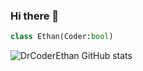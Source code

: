 ### Hi there 👋

<!--
**DrCoderEthan/DrcoderEthan** is a ✨ _special_ ✨ repository because its `README.md` (this file) appears on your GitHub profile.
-->
```py
class Ethan(Coder:bool)

```

![DrCoderEthan GitHub stats](https://github-readme-stats.vercel.app/api?username=DrCoderEthan&show_icons=true&theme=gruvbox)
